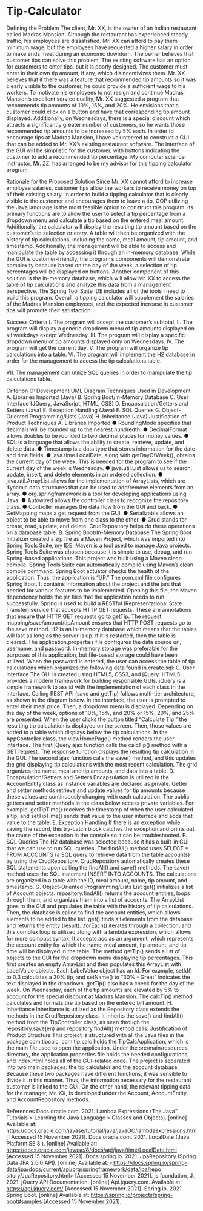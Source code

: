 # Tip-Calculator

Defining the Problem
The client, Mr. XX, is the owner of an Indian restaurant called Madras Mansion. Although the
restaurant has experienced steady traffic, his employees are dissatisfied. Mr. XX can afford to pay
them minimum wage, but the employees have requested a higher salary in order to make ends meet
during an economic downturn. The owner believes that customer tips can solve this problem.
The existing software has an option for customers to enter tips, but it is poorly designed. The
customer must enter in their own tip amount, if any, which disincentivizes them. Mr. XX believes that
if there was a feature that recommended tip amounts so it was clearly visible to the customer, he
could provide a sufficient wage to his workers.
To motivate his employees to not resign and continue Madras Mansion’s excellent service
quality, Mr. XX suggested a program that recommends tip amounts of 10%, 15%, and 20%. He
envisions that a customer could click on a button and have that corresponding tip amount displayed.
Additionally, on Wednesdays, there is a special discount which attracts a significantly greater number
of customers, so he wants those recommended tip amounts to be increased by 5% each.
In order to encourage tips at Madras Mansion, I have volunteered to construct a GUI that can
be added to Mr. XX’s existing restaurant software. The interface of the GUI will be simplistic for the
customer, with buttons indicating the customer to add a recommended tip percentage. My computer
science instructor, Mr. ZZ, has arranged to be my advisor for this tipping calculator program.

Rationale for the Proposed Solution
Since Mr. XX cannot afford to increase employee salaries, customer tips allow the workers to
receive money on top of their existing salary. In order to build a tipping calculator that is clearly
visible to the customer and encourages them to leave a tip, OOP utilizing the Java language is the
most feasible option to construct this program.
Its primary functions are to allow the user to select a tip percentage from a dropdown menu
and calculate a tip based on the entered meal amount. Additionally, the calculator will display the
resulting tip amount based on the customer’s tip selection or entry. A table will then be organized
with the history of tip calculations, including the name, meal amount, tip amount, and timestamp.
Additionally, the management will be able to access and manipulate the table by accessing it through
an in-memory database.
While the GUI is customer-friendly, the program’s components will demonstrate complexity
because based on the day of the week, a selection of tip percentages will be displayed on buttons.
Another component of this solution is the in-memory database, which will allow Mr. XX to access the
table of tip calculations and analyze this data from a management perspective. The Spring Tool Suite
IDE includes all of the tools I need to build this program.
Overall, a tipping calculator will supplement the salaries of the Madras Mansion
employees, and the expected increase in customer tips will promote their satisfaction.

Success Criteria
I. The program will accept the customer’s subtotal.
II. The program will display a generic dropdown menu of tip amounts displayed on all weekdays
except Wednesday.
III. The program will display a specific dropdown menu of tip amounts displayed only on
Wednesdays.
IV. The program will get the current day.
V. The program will organize tip calculations into a table.
VI. The program will implement the H2 database in order for the management to access the tip
calculations table.


VII. The management can utilize SQL queries in order to manipulate the tip calculations table.

Criterion C: Development
UML Diagram
Techniques Used in Development
A. Libraries Imported (Java)
B. Spring Boot/In-Memory Database
C. User Interface (JQuery, JavaScript, HTML, CSS)
D. Encapsulation/Getters and Setters (Java)
E. Exception Handling (Java)
F. SQL Queries
G. Object-Oriented Programming/Lists (Java)
H. Inheritance (Java)
Justification of Product Techniques
A. Libraries Imported
● RoundingMode specifies that decimals will be rounded up to the nearest hundredth.
● DecimalFormat allows doubles to be rounded to two decimal places for money values.
● SQL is a language that allows the ability to create, retrieve, update, and delete data.
● Timestamp is a data type that stores information for the date and time fields.
● java.time.LocalDate, along with getDayOfWeek(), obtains the current day of the week. This is
needed for the program to see if the current day of the week is Wednesday.
● java.util.List allows us to search, update, insert, and delete elements in an ordered collection.
● java.util.ArrayList allows for the implementation of ArrayLists, which are dynamic data structures
that can be used to add/remove elements from an array.
● org.springframework is a tool for developing applications using Java.
● Autowired allows the controller class to recognize the repository class.
● Controller manages the data flow from the GUI and back.
● GetMapping maps a get request from the GUI.
● Serializable allows an object to be able to move from one class to the other.
● Crud stands for create, read, update, and delete. CrudRepository helps do these operations on a
database table.
B. Spring Boot/In-Memory Database
The Spring Boot Initializer created a zip file as a Maven Project, which was imported into Spring
Tools Suite, my IDE. Maven is a tool used to manage Java projects. Spring Tools Suite was chosen because
it is simple to use, debug, and run Spring-based applications. This project was built using a Maven clean
compile. Spring Tools Suite can automatically compile using Maven’s clean compile command.
Spring Boot actuator checks the health of the application. Thus, the application is “UP.”
The pom.xml file configures Spring Boot. It contains information about the project and the jars
that needed for various features to be implemented. Opening this file, the Maven dependency holds the
jar files that the application needs to run successfully.
Spring is used to build a RESTful (Representational State Transfer) service that accepts HTTP GET
requests. These are annotations that ensure that HTTP GET requests go to getTip. The request
mapping/save/amount/tipAmount ensures that HTTP POST requests go to the save method.
H2 is an in-memory database which means that the tables will last as long as the server is up. If it
is restarted, then the table is cleared. The application.properties file configures the data source url,
username, and password. In-memory storage was preferable for the purposes of this application, but
file-based storage could have been utilized.
When the password is entered, the user can access the table of tip calculations which organizes
the following data found in create.sql:
C. User Interface
The GUI is created using HTML5, CSS3, and jQuery. HTML5 provides a modern framework for
building responsible GUIs. jQuery is a simple framework to assist with the implementation of each class
in the interface. Calling REST API (save and getTip) follows multi-tier architecture, as shown in the
diagram below.
In the interface, the user is prompted to enter their meal price. Then, a dropdown menu is
displayed. Depending on the day of the week, options of 10%, 15%, and 20% or 15%, 20%, and 25% are
presented. When the user clicks the button titled “Calculate Tip,” the resulting tip calculation is displayed
on the screen. Then, those values are added to a table which displays below the tip calculations.
In the AppController class, the viewHomePage() method renders the user interface.
The first jQuery ajax function calls the calcTip() method with a GET request. The response
function displays the resulting tip calculation in the GUI. The second ajax function calls the save()
method, and this updates the grid displaying tip calculations with the most recent calculation. The grid
organizes the name, meal and tip amounts, and data into a table.
D. Encapsulation/Getters and Setters
Encapsulation is utilized in the AccountEntity class as instance variables are declared as private.
Getter and setter methods retrieve and update values for tip amounts because these values are
continuously changing with each calculation. The public getters and setter methods in the class below
access private variables. For example, getTipTime() receives the timestamp of when the user calculated a
tip, and setTipTime() sends that value to the user interface and adds that value to the table.
E. Exception Handling
If there is an exception while saving the record, this try-catch block catches the exception and
prints out the cause of the exception in the console so it can be troubleshooted.
F. SQL Queries
The H2 database was selected because it has a built-in GUI that we can use to run SQL queries.
The findAll() method uses SELECT * FROM ACCOUNTS (a SQL query to retrieve data from the table
accounts) by using the CrudRepository. CrudRepository automatically creates these SQL statements upon
calling the findAll() and save() methods. The save() method uses the SQL statement INSERT INTO
ACCOUNTS. The calculations are organized in a table with the ID, meal amount, name, tip amount, and
timestamp.
G. Object-Oriented Programming/Lists
List<Account> get() initializes a list of Account objects. repository.findAll() returns the account
entities, loops through them, and organizes them into a list of accounts. The ArrayList<Account> goes to
the GUI and populates the table with the history of tip calculations. Then, the database is called to find
the account entities, which allows elements to be added to the list. get() finds all elements from the
database and returns the entity (result).
.forEach() iterates through a collection, and this complex loop is utilized along with a lambda
expression, which allows for more compact syntax. It accepts acc as an argument, which represents the
account entity for which the name, meal amount, tip amount, and tip time will be displayed in the table.
The method getTip() sends a list of objects to the GUI for the dropdown menu displaying tip
percentages. This first creates an empty ArrayList and then populates this ArrayList with LabelValue
objects. Each LabelValue object has an Id. For example, setId() to 0.3 calculates a 30% tip, and setName()
to “30% - Great” indicates the text displayed in the dropdown. getTip() also has a check for the day of
the week. On Wednesday, each of the tip amounts are elevated by 5% to account for the special discount
at Madras Mansion.
The calcTip() method calculates and formats the tip based on the entered bill amount.
H. Inheritance
Inheritance is utilized as the Repository class extends the methods in the CrudRepository class. It
inherits the save() and findAll() method from the TipController class, as seen through the
repository.save(en) and repository.findAll() method calls.
Justification of Product Structure
This project is structured with all the Java files in the package com.tipcalc. com.tip.calc holds the
TipCalcApplication, which is the main file used to open the application. Under the src/main/resources
directory, the application.properties file holds the needed configurations, and index.html holds all of the
GUI-related code.
The project is separated into two main packages: the tip calculator and the account database.
Because these two packages have different functions, it was sensible to divide it in this manner. Thus,
the information necessary for the restaurant customer is linked to the GUI. On the other hand, the
relevant tipping data for the manager, Mr. XX, is developed under the Account, AccountEntity, and
AccountRepository methods.

References
Docs.oracle.com. 2021. Lambda Expressions (The Java™ Tutorials > Learning the Java Language >
Classes and Objects). [online] Available at:
<https://docs.oracle.com/javase/tutorial/java/javaOO/lambdaexpressions.html> [Accessed 15
November 2021].
Docs.oracle.com. 2021. LocalDate (Java Platform SE 8 ). [online] Available at:
<https://docs.oracle.com/javase/8/docs/api/java/time/LocalDate.html> [Accessed 15
November 2021].
Docs.spring.io. 2021. JpaRepository (Spring Data JPA 2.6.0 API). [online] Available at:
<https://docs.spring.io/spring-data/jpa/docs/current/api/org/springframework/data/jpa/repo
sitory/JpaRepository.html> [Accessed 15 November 2021].
js.foundation, J., 2021. jQuery API Documentation. [online] Api.jquery.com. Available at:
<https://api.jquery.com/> [Accessed 15 November 2021].
Spring.io. 2021. Spring Boot. [online] Available at: <https://spring.io/projects/spring-boot#samples>
[Accessed 15 November 2021].
